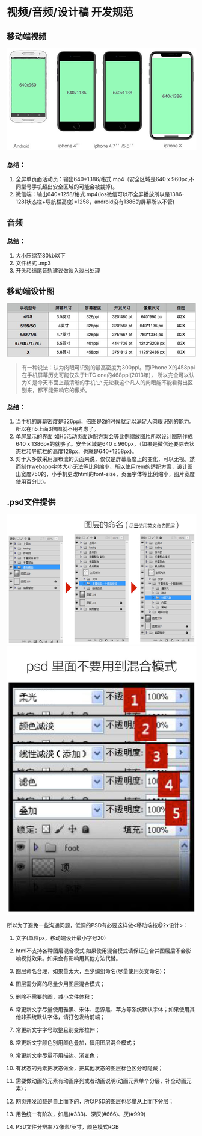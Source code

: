 
# 视频/音频/设计稿 开发规范

## 移动端视频
![视频尺寸](images/dev-pixel2.jpg)

### 总结：
1. 全屏单页面活动页：输出640*1386/格式.mp4（安全区域是640 x 960px,不同型号手机超出安全区域的可能会被裁掉)。
2. 微信端：输出640*1258/格式.mp4(ios微信可以不全屏播放所以是1386-128(状态栏+导航栏高度)=1258，android没有1386的屏幕所以不管)

## 音频

### 总结：
1. 大小压缩至80kb以下
2. 文件格式 .mp3
3. 开头和结尾音轨建议做淡入淡出处理

## 移动端设计图
![手机尺寸](./dev-pixel1.jpg)

> 有一种说法：认为肉眼可识别的最高密度为300ppi。而iPhone X的458ppi在手机屏幕历史可能仅次于HTC one的468ppi(2013年)， 所以完全可以认为X 是今天市面上最清晰的手机^_^ 无论我这个凡人的肉眼能不能看得出区别来，都不能影响它的傲娇。

### 总结：

1. 当手机的屏幕密度是326ppi，倍图是2的时候就足以满足人肉眼识别的能力。所以在h5上面3倍图就不用考虑了。
2. 单屏显示的界面 如H5活动页面适配方案会等比例缩放图片所以设计图制作成640 x 1386px的就够了。安全区域是640 x 960px，（如果是微信还要除去状态栏和导航栏的高度128px，也就是640*1258px)。
3. 对于大多数采用瀑布流的页面来说，仅仅是屏幕高度上的变化，可以无视。然而制作webapp字体大小无法等比例缩小，所以使用rem的适配方案，设计图出宽度750的，小手机更改html的font-size，页面字体等比例缩小，图片宽度使用百分比)。


## .psd文件提供
![图层规范](./images/dev-pixel3.jpg)
![禁止出现混合模式](./images/dev-pixel4.jpg)

所以为了避免一些沟通问题，低调的PSD有必要这样做<移动端按@2x设计>：
1. 文字(单位px，移动端设计最小字号20)

2. html不支持各种图层混合模式,如果使用混合模式请保证在合并图层后不会影响视觉效果。如果会有影响用其他方法代替。

3. 图层命名合理，如果量太大，至少编组命名(尽量使用英文命名)；

4. 图层需分离的尽量少用图层混合模式；

5. 删除不需要的图，减小文件体积；

6. 常更新文字尽量使用雅黑、宋体、思源黑、苹方等系统默认字体；如果使用其他非系统默认字体，请打包发给前端；

7. 常更新文字字号取整且别变形拉伸；

8. 常更新文字颜色别用颜色叠加，慎用图层混合模式；

9. 常更新文字尽量不用描边、渐变色；

10. 有状态的元素把状态做全，把其他状态的图层标色区分可隐藏；

11. 需要做动画的元素有动画序列或者动画说明(动画元素单个分层，补全动画元素)；

12. 网页开发加载是自上而下的，所以PSD的图层也尽量从上而下分层；

13. 用色统一有阶次，如黑(#333)、深灰(#666)、灰(#999)

14. PSD文件分辨率72像素/英寸，颜色模式RGB
